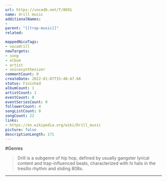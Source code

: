 ```yaml
---
url: https://vocadb.net/T/8691
name: drill music
additionalNames: 
- 
parent: "[[trap-music]]"
related:

mappedNicoTags:
- vocadrill
newTargets:
- song
- album
- artist
- voicesynthesizer
commentCount: 0
createDate: 2022-01-07T15:48:47.66
status: Finished
albumCount: 1
artistCount: 1
eventCount: 0
eventSeriesCount: 0
followerCount: 4
songListCount: 0
songCount: 22
links: 
- https://en.wikipedia.org/wiki/Drill_music
picture: false
descriptionLength: 171
---
```


#Genres

>Drill is a subgenre of hip hop, defined by usually gangster lyrical content and trap-influenced beats, characterized with hi hats in the tresillo rhythm and sliding 808s.

---

